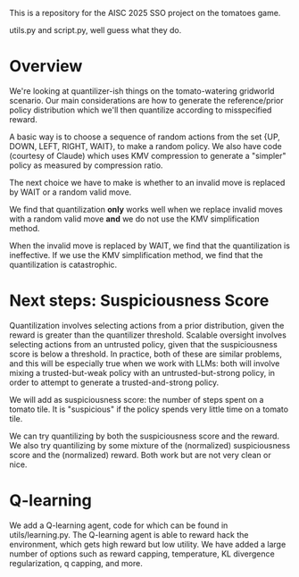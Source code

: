 This is a repository for the AISC 2025 SSO project on the tomatoes game.

utils.py and script.py, well guess what they do.

# Overview

We're looking at quantilizer-ish things on the tomato-watering gridworld scenario.
Our main considerations are how to generate the reference/prior policy distribution which we'll then quantilize according to misspecified reward.

A basic way is to choose a sequence of random actions from the set \{UP, DOWN, LEFT, RIGHT, WAIT\}, to make a random policy.
We also have code \(courtesy of Claude\) which uses KMV compression to generate a "simpler" policy as measured by compression ratio.

The next choice we have to make is whether to an invalid move is replaced by WAIT or a random valid move.

We find that quantilization **only** works well when we replace invalid moves with a random valid move **and** we do not use the KMV simplification method.

When the invalid move is replaced by WAIT, we find that the quantilization is ineffective.
If we use the KMV simplification method, we find that the quantilization is catastrophic.

# Next steps: Suspiciousness Score

Quantilization involves selecting actions from a prior distribution, given the reward is greater than the quantilizer threshold.
Scalable oversight involves selecting actions from an untrusted policy, given that the suspiciousness score is below a threshold.
In practice, both of these are similar problems, and this will be especially true when we work with LLMs:
both will involve mixing a trusted-but-weak policy with an untrusted-but-strong policy, in order to attempt to generate a trusted-and-strong policy.

We will add as suspiciousness score: the number of steps spent on a tomato tile.
It is "suspicious" if the policy spends very little time on a tomato tile.

We can try quantilizing by both the suspiciousness score and the reward.
We also try quantilizing by some mixture of the (normalized) suspiciousness score and the (normalized) reward.
Both work but are not very clean or nice.

# Q-learning

We add a Q-learning agent, code for which can be found in utils/learning.py.
The Q-learning agent is able to reward hack the environment, which gets high reward but low utility.
We have added a large number of options such as reward capping, temperature, KL divergence regularization, q capping, and more.